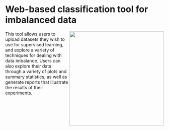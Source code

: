 # Web-based classification tool for imbalanced data

<a href="http://www.icensa.com/"><img src="http://i.imgur.com/NN4vi0n.png" width="300" align="right"></a>

This tool allows users to upload datasets they wish to use for supervised learning, and explore a variety of techniques for dealing with data imbalance. Users can  also explore their data through a variety of plots and summary statistics, as well as generate reports that illustrate the results of their experiments.
